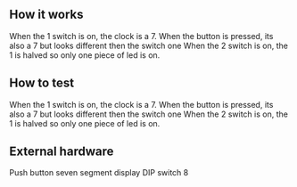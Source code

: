 <!---

This file is used to generate your project datasheet. Please fill in the information below and delete any unused
sections.

You can also include images in this folder and reference them in the markdown. Each image must be less than
512 kb in size, and the combined size of all images must be less than 1 MB.
-->

## How it works



When the 1 switch is on, the clock is a 7. When the button is pressed, its also a 7 but looks different then the switch one
When the 2 switch is on, the 1 is halved so only one piece of led is on.
## How to test



When the 1 switch is on, the clock is a 7. When the button is pressed, its also a 7 but looks different then the switch one
When the 2 switch is on, the 1 is halved so only one piece of led is on.
## External hardware
Push button
seven segment display
DIP switch 8
